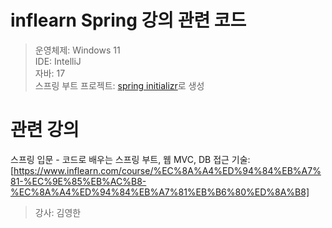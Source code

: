 # inflearn Spring 강의 관련 코드 
> 운영체제: Windows 11 <br>
> IDE: IntelliJ <br>
> 자바: 17 <br>
> 스프링 부트 프로젝트: [spring initializr](https://start.spring.io/)로 생성


# 관련 강의
스프링 입문 - 코드로 배우는 스프링 부트, 웹 MVC, DB 접근 기술: [https://www.inflearn.com/course/%EC%8A%A4%ED%94%84%EB%A7%81-%EC%9E%85%EB%AC%B8-%EC%8A%A4%ED%94%84%EB%A7%81%EB%B6%80%ED%8A%B8]<br>
> 강사: 김영한